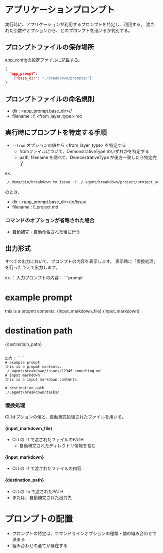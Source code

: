 # アプリケーションプロンプト
実行時に、アプリケーションが利用するプロンプトを特定し、利用する。
渡された引数やオプションから、どのプロンプトを用いるか判別する。

## プロンプトファイルの保存場所
app_configの設定ファイルに記載する。
```json
{
  ”app_prompt”:
    {"base_dir": "./breakdown/prompts/"}
}
```

## プロンプトファイルの命名規則
- dir : <app_prompt.base_dir>/<DemonstrativeType>/<LayerType>
- filename : f_<from_layer_type>.md

## 実行時にプロンプトを特定する手順
* `--from` オプションの値から <from_layer_type> を特定する
  * fromファイルについて、DemonstrativeType のいずれかを特定する
  * path, filename を調べて、DemonstrativeType が後方一致したら特定完了

ex.
```bash
./.deno/bin/breakdown to issue -f ./.agent/breakdown/project/project_summary.md -o 
```
のとき、
- dir : <app_prompt.base_dir>/to/issue
- filename : f_project.md

### コマンドのオプションが省略された場合
- 自動補完・自動命名された後に行う

## 出力形式
すべての出力において、プロンプトの内容を表示します。
表示時に「置換処理」を行ったうえで出力します。

ex.：
入力プロンプトの内容： ```prompt
# example prompt 
this is a propmt contents.
{input_markdown_file}
{input_markdown}

# destination path
{destination_path}
```

出力： ```
# example prompt 
this is a propmt contents.
./.agent/breakdown/issues/12345_something.md
# input markdown
this is a input markdown contents.

# destination path
./.agent/breakdown/tasks/
```
### 置換処理
CLIオプションの値と、自動補完処理されたファイルを用いる。

#### {input_markdown_file}
- CLI の -f で渡されたファイルのPATH
  - 自動補完されたディレクトリ情報を含む
####  {input_markdown}
- CLI の -f で渡されたファイルの内容
####  {destination_path}
- CLI の -o で渡されたPATH
- または、自動補完された出力先


# プロンプトの配置
- プロンプトの特定は、コマンドラインオプションの種類・値の組み合わせで決まる
- 組み合わせの全てが存在する


